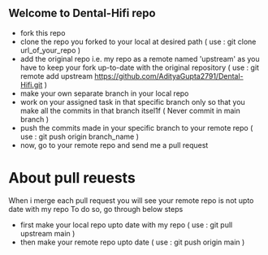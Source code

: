 ## Welcome to Dental-Hifi repo

- fork this repo
- clone the repo you forked to your local at desired path ( use : git clone url_of_your_repo )
- add the original repo i.e. my repo as a remote named 'upstream' as you have to keep your fork up-to-date with the original repository ( use : git remote add upstream https://github.com/AdityaGupta2791/Dental-Hifi.git )
- make your own separate branch in your local repo
- work on your assigned task in that specific branch only so that you make all the commits in that branch itsel1f ( Never commit in main branch )
- push the commits made in your specific branch to your remote repo ( use : git push origin branch_name )
- now, go to your remote repo and send me a pull request


# About pull reuests
When i merge each pull request you will see your remote repo is not upto date with my repo
To do so, go through below steps

- first make your local repo upto date with my repo  ( use : git pull upstream main )
- then make your remote repo upto date ( use : git push origin main )
